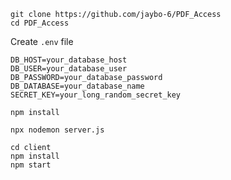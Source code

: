 ```
git clone https://github.com/jaybo-6/PDF_Access
cd PDF_Access
```

Create ```.env``` file
```
DB_HOST=your_database_host
DB_USER=your_database_user
DB_PASSWORD=your_database_password
DB_DATABASE=your_database_name
SECRET_KEY=your_long_random_secret_key
```
```
npm install
```
```
npx nodemon server.js
```
```
cd client
npm install
npm start
```
